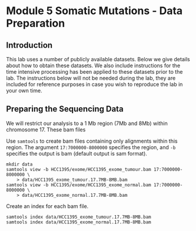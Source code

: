 # Module 5 Somatic Mutations - Data Preparation

## Introduction

This lab uses a number of publicly available datasets.  Below we give details about how to obtain these datasets.  We also include instructions for the time intensive processing has been applied to these datasets prior to the lab.  The instructions below will not be needed during the lab, they are included for reference purposes in case you wish to reproduce the lab in your own time.

## Preparing the Sequencing Data

We will restrict our analysis to a 1 Mb region (7Mb and 8Mb) within chromosome 17. These bam files

Use `samtools` to create bam files containing only alignments within this region.  The argument `17:7000000-8000000` specifies the region, and `-b` specifies the output is bam (default output is sam format).

```
mkdir data
samtools view -b HCC1395/exome/HCC1395_exome_tumour.bam 17:7000000-8000000 \
    > data/HCC1395_exome_tumour.17.7MB-8MB.bam
samtools view -b HCC1395/exome/HCC1395_exome_normal.bam 17:7000000-8000000 \
    > data/HCC1395_exome_normal.17.7MB-8MB.bam
```

Create an index for each bam file.

```
samtools index data/HCC1395_exome_tumour.17.7MB-8MB.bam
samtools index data/HCC1395_exome_normal.17.7MB-8MB.bam
```
